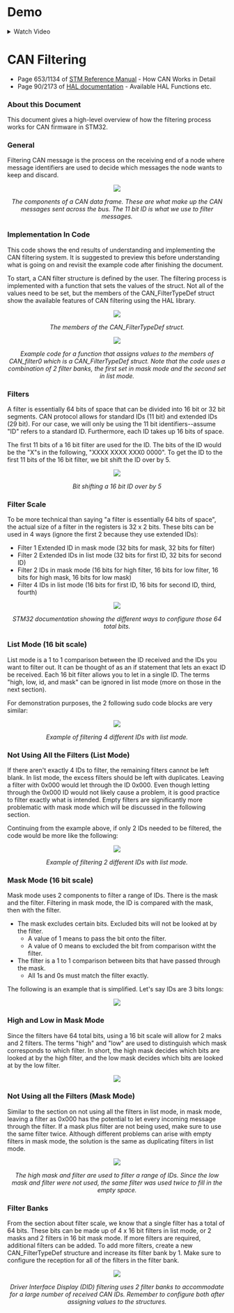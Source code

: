 # Demo
<details>

<summary> Watch Video </summary>

This example demonstrates specific IDs being filtered out; the first 3 are accepted while the last 2 are filtered.

https://user-images.githubusercontent.com/74833839/148348464-fb7494e2-05fe-4937-82aa-b38eee350f21.mp4
  
  </details>

# CAN Filtering

- Page 653/1134 of [STM Reference Manual](https://www.st.com/resource/en/reference_manual/cd00171190-stm32f101xx-stm32f102xx-stm32f103xx-stm32f105xx-and-stm32f107xx-advanced-arm-based-32-bit-mcus-stmicroelectronics.pdf) - How CAN Works in Detail
- Page 90/2173 of [HAL documentation](https://www.st.com/resource/en/user_manual/dm00105879-description-of-stm32f4-hal-and-ll-drivers-stmicroelectronics.pdf) - Available HAL Functions etc.

### About this Document

This document gives a high-level overview of how the filtering process works for CAN firmware in STM32.

### General

Filtering CAN message is the process on the receiving end of a node where message identifiers are used to decide which messages the node wants to keep and discard.

<p align="center"><img src="assets/can_frame.jpg" /></p>

<p align="center"><em>The components of a CAN data frame. These are what make up the CAN messages sent across the bus. The 11 bit ID is what we use to filter messages.</em></p>

### Implementation In Code

This code shows the end results of understanding and implementing the CAN filtering system. It is suggested to preview this before understanding what is going on and revisit the example code after finishing the document.

To start, a CAN filter structure is defined by the user. The filtering process is implemented with a function that sets the values of the struct. Not all of the values need to be set, but the members of the CAN\_FilterTypeDef struct show the available features of CAN filtering using the HAL library.

<p align="center"><img src="assets/struct.png" /></p>

<p align="center"><em>The members of the CAN_FilterTypeDef struct.</em></p>

<p align="center"><img src="assets/setup.png" /></p>

<p align="center"><em>Example code for a function that assigns values to the members of CAN_filter0 which is a CAN_FilterTypeDef struct. Note that the code uses a combination of 2 filter banks, the first set in mask mode and the second set in list mode.</em></p>

### Filters

A filter is essentially 64 bits of space that can be divided into 16 bit or 32 bit segments. CAN protocol allows for standard IDs (11 bit) and extended IDs (29 bit). For our case, we will only be using the 11 bit identifiers--assume &quot;ID&quot; refers to a standard ID. Furthermore, each ID takes up 16 bits of space.

The first 11 bits of a 16 bit filter are used for the ID. The bits of the ID would be the &quot;X&quot;s in the following, &quot;XXXX XXXX XXX0 0000&quot;. To get the ID to the first 11 bits of the 16 bit filter, we bit shift the ID over by 5.

<p align="center"><img src="assets/shift.png" /></p>

<p align="center"><em>Bit shifting a 16 bit ID over by 5</em></p>

### Filter Scale

To be more technical than saying &quot;a filter is essentially 64 bits of space&quot;, the actual size of a filter in the registers is 32 x 2 bits. These bits can be used in 4 ways (ignore the first 2 because they use extended IDs):

- Filter 1 Extended ID in mask mode (32 bits for mask, 32 bits for filter)
- Filter 2 Extended IDs in list mode (32 bits for first ID, 32 bits for second ID)
- Filter 2 IDs in mask mode (16 bits for high filter, 16 bits for low filter, 16 bits for high mask, 16 bits for low mask)
- Filter 4 IDs in list mode (16 bits for first ID, 16 bits for second ID, third, fourth)

<p align="center"><img src="assets/bits.png" /></p>

<p align="center"><em>STM32 documentation showing the different ways to configure those 64 total bits.</em></p>

### List Mode (16 bit scale)

List mode is a 1 to 1 comparison between the ID received and the IDs you want to filter out. It can be thought of as an if statement that lets an exact ID be received. Each 16 bit filter allows you to let in a single ID. The terms &quot;high, low, id, and mask&quot; can be ignored in list mode (more on those in the next section).

For demonstration purposes, the 2 following sudo code blocks are very similar:

<p align="center"><img src="assets/list_mode.png" /></p>

<p align="center"><em>Example of filtering 4 different IDs with list mode.</em></p>

### Not Using All the Filters (List Mode)

If there aren&#39;t exactly 4 IDs to filter, the remaining filters cannot be left blank. In list mode, the excess filters should be left with duplicates. Leaving a filter with 0x000 would let through the ID 0x000. Even though letting through the 0x000 ID would not likely cause a problem, it is good practice to filter exactly what is intended. Empty filters are significantly more problematic with mask mode which will be discussed in the following section.

Continuing from the example above, if only 2 IDs needed to be filtered, the code would be more like the following:

<p align="center"><img src="assets/duplicate_filters.png" /></p>

<p align="center"><em>Example of filtering 2 different IDs with list mode.</em></p>


### Mask Mode (16 bit scale)

Mask mode uses 2 components to filter a range of IDs. There is the mask and the filter. Filtering in mask mode, the ID is compared with the mask, then with the filter.

- The mask excludes certain bits. Excluded bits will not be looked at by the filter.
  - A value of 1 means to pass the bit onto the filter.
  - A value of 0 means to excluded the bit from comparison witht the filter.
- The filter is a 1 to 1 comparison between bits that have passed through the mask.
  - All 1s and 0s must match the filter exactly.

The following is an example that is simplified. Let&#39;s say IDs are 3 bits longs:

<p align="center"><img src="assets/mask_graphic.png" /></p>

### High and Low in Mask Mode

Since the filters have 64 total bits, using a 16 bit scale will allow for 2 maks and 2 filters. The terms &quot;high&quot; and &quot;low&quot; are used to distinguish which mask corresponds to which filter. In short, the high mask decides which bits are looked at by the high filter, and the low mask decides which bits are looked at by the low filter.

<p align="center"><img src="assets/11_bits.png" /></p>

### Not Using all the Filters (Mask Mode)

Similar to the section on not using all the filters in list mode, in mask mode, leaving a filter as 0x000 has the potential to let every incoming message through the filter. If a mask plus filter are not being used, make sure to use the same filter twice. Although different problems can arise with empty filters in mask mode, the solution is the same as duplicating filters in list mode.

<p align="center"><img src="assets/duplicate_filters_mask.png"/></p>

<p align="center"><em>The high mask and filter are used to filter a range of IDs. Since the low mask and filter were not used, the same filter was used twice to fill in the empty space.</em></p>


### Filter Banks

From the section about filter scale, we know that a single filter has a total of 64 bits. These bits can be made up of 4 x 16 bit filters in list mode, or 2 masks and 2 filters in 16 bit mask mode. If more filters are required, additional filters can be added. To add more filters, create a new CAN\_FilterTypeDef structure and increase its filter bank by 1. Make sure to configure the reception for all of the filters in the filter bank.

<p align="center"><img src="assets/multiple_filters.png" /></p>

<p align="center"><em>Driver Interface Display (DID) filtering uses 2 filter banks to accommodate for a large number of received CAN IDs. Remember to configure both after assigning values to the structures.</em></p>
